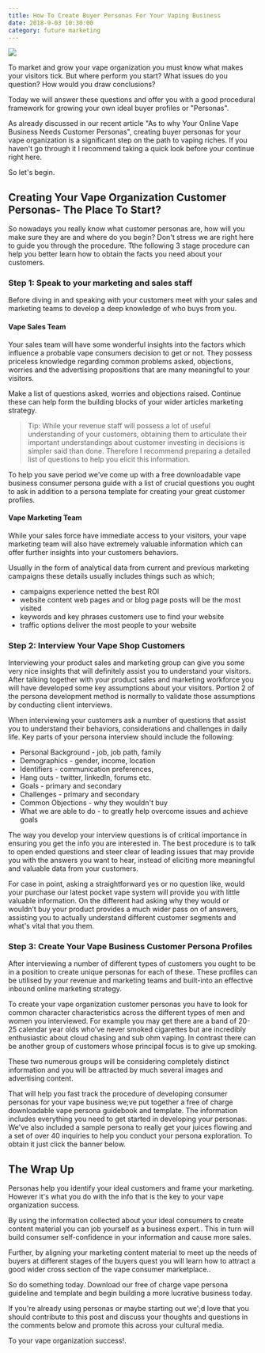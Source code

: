 ```yaml
---
title: How To Create Buyer Personas For Your Vaping Business
date: 2018-9-03 10:30:00
category: future marketing
---
```


![](/images/7.jpg)

To market and grow your vape organization you must know what makes your visitors tick. But where perform you start? What issues do you question? How would you draw conclusions?

Today we will answer these questions and offer you with a good procedural framework for growing your own ideal buyer profiles or "Personas".

<!-- more -->

As already discussed in our recent article "As to why Your Online Vape Business Needs Customer Personas", creating buyer personas for your vape organization is a significant step on the path to vaping riches. If you haven't go through it I recommend taking a quick look before your continue right here.

So let's begin.

## Creating Your Vape Organization Customer Personas- The Place To Start?

So nowadays you really know what customer personas are, how will you make sure they are and where do you begin? Don't stress we are right here to guide you through the procedure. Tthe following 3 stage procedure can help you better learn how to obtain the facts you need about your customers.

### Step 1: Speak to your marketing and sales staff

Before diving in and speaking with your customers meet with your sales and marketing teams to develop a deep knowledge of who buys from you.

#### Vape Sales Team

Your sales team will have some wonderful insights into the factors which influence a probable vape consumers decision to get or not. They possess priceless knowledge regarding common problems asked, objections, worries and the advertising propositions that are many meaningful to your visitors.

Make a list of questions asked, worries and objections raised. Continue these can help form the building blocks of your wider articles marketing strategy.

<blockquote>
Tip: While your revenue staff will possess a lot of useful understanding of your customers, obtaining them to articulate their important understandings about customer investing in decisions is simpler said than done. Therefore I recommend preparing a detailed list of questions to help you elicit this information.
</blockquote>

To help you save period we've come up with a free downloadable vape business consumer persona guide with a list of crucial questions you ought to ask in addition to a persona template for creating your great customer profiles.

#### Vape Marketing Team

While your sales force have immediate access to your visitors, your vape marketing team will also have extremely valuable information which can offer further insights into your customers behaviors.

Usually in the form of analytical data from current and previous marketing campaigns these details usually includes things such as which;

- campaigns experience netted the best ROI
- website content web pages and or blog page posts will be the most visited
- keywords and key phrases customers use to find your website
- traffic options deliver the most people to your website

### Step 2: Interview Your Vape Shop Customers

Interviewing your product sales and marketing group can give you some very nice insights that will definitely assist you to understand your visitors. After talking together with your product sales and marketing workforce you will have developed some key assumptions about your visitors. Portion 2 of the persona development method is normally to validate those assumptions by conducting client interviews.

When interviewing your customers ask a number of questions that assist you to understand their behaviors, considerations and challenges in daily life. Key parts of your persona interview should include the following:

 - Personal Background - job, job path, family
 - Demographics - gender, income, location
 - Identifiers - communication preferences,
 - Hang outs - twitter, linkedIn, forums etc.
 - Goals - primary and secondary
 - Challenges - primary and secondary
 - Common Objections - why they wouldn't buy
 - What we are able to do - to greatly help overcome issues and achieve goals

The way you develop your interview questions is of critical importance in ensuring you get the info you are interested in. The best procedure is to talk to open ended questions and steer clear of leading issues that may provide you with the answers you want to hear, instead of eliciting more meaningful and valuable data from your customers.

For case in point, asking a straightforward yes or no question like, would your purchase our latest pocket vape system will provide you with little valuable information. On the different had asking why they would or wouldn’t buy your product provides a much wider pass on of answers, assisting you to actually understand different customer segments and what's vital that you them.

### Step 3: Create Your Vape Business Customer Persona Profiles

After interviewing a number of different types of customers you ought to be in a position to create unique personas for each of these. These profiles can be utilised by your revenue and marketing teams and built-into an effective inbound online marketing strategy.

To create your vape organization customer personas you have to look for common character characteristics across the different types of men and women you interviewed. For example you may get there are a band of 20-25 calendar year olds who've never smoked cigarettes but are incredibly enthusiastic about cloud chasing and sub ohm vaping. In contrast there can be another group of customers whose principal focus is to give up smoking. 

These two numerous groups will be considering completely distinct information and you will be attracted by much several images and advertising content.  

That will help you fast track the procedure of developing consumer personas for your vape business we;ve put together a free of charge downloadable vape persona guidebook and template. The information includes everything you need to get started in developing your personas. We've also included a sample persona to really get your juices flowing and a set of over 40 inquiries to help you conduct your persona exploration. To obtain it just click the banner below. 

## The Wrap Up

Personas help you identify your ideal customers and frame your marketing. However it's what you do with the info that is the key to your vape organization success.

By using the information collected about your ideal consumers to create content material you can job yourself as a business expert.. This in turn will build consumer self-confidence in your information and cause more sales.

Further, by aligning your marketing content material to meet up the needs of buyers at different stages of the buyers quest you will learn how to attract a good wider cross section of the vape consumer marketplace.. 

So do something today. Download our free of charge vape persona guideline and template  and begin building a more lucrative business today. 

If you're already using personas or maybe starting out we';d  love that you should contribute to this post and discuss your thoughts and questions in the comments below and promote this across your cultural media.

To your vape organization success!.
